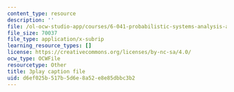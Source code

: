 ```yaml
---
content_type: resource
description: ''
file: /ol-ocw-studio-app/courses/6-041-probabilistic-systems-analysis-and-applied-probability-fall-2010/d6ef025b517b5d6e8a52e8e85dbbc3b2_4UJc0S8APm4.vtt
file_size: 70037
file_type: application/x-subrip
learning_resource_types: []
license: https://creativecommons.org/licenses/by-nc-sa/4.0/
ocw_type: OCWFile
resourcetype: Other
title: 3play caption file
uid: d6ef025b-517b-5d6e-8a52-e8e85dbbc3b2
---
```

